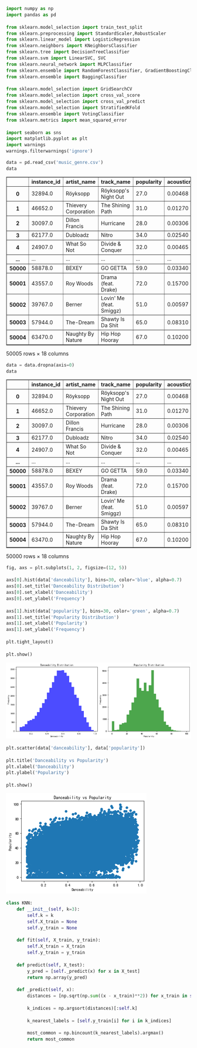 ```python
import numpy as np
import pandas as pd

from sklearn.model_selection import train_test_split
from sklearn.preprocessing import StandardScaler,RobustScaler
from sklearn.linear_model import LogisticRegression
from sklearn.neighbors import KNeighborsClassifier
from sklearn.tree import DecisionTreeClassifier
from sklearn.svm import LinearSVC, SVC
from sklearn.neural_network import MLPClassifier
from sklearn.ensemble import RandomForestClassifier, GradientBoostingClassifier
from sklearn.ensemble import BaggingClassifier

from sklearn.model_selection import GridSearchCV
from sklearn.model_selection import cross_val_score
from sklearn.model_selection import cross_val_predict
from sklearn.model_selection import StratifiedKFold
from sklearn.ensemble import VotingClassifier
from sklearn.metrics import mean_squared_error

import seaborn as sns
import matplotlib.pyplot as plt
import warnings
warnings.filterwarnings('ignore')
```


```python
data = pd.read_csv('music_genre.csv')
data
```




<div>
<style scoped>
    .dataframe tbody tr th:only-of-type {
        vertical-align: middle;
    }

    .dataframe tbody tr th {
        vertical-align: top;
    }

    .dataframe thead th {
        text-align: right;
    }
</style>
<table border="1" class="dataframe">
  <thead>
    <tr style="text-align: right;">
      <th></th>
      <th>instance_id</th>
      <th>artist_name</th>
      <th>track_name</th>
      <th>popularity</th>
      <th>acousticness</th>
      <th>danceability</th>
      <th>duration_ms</th>
      <th>energy</th>
      <th>instrumentalness</th>
      <th>key</th>
      <th>liveness</th>
      <th>loudness</th>
      <th>mode</th>
      <th>speechiness</th>
      <th>tempo</th>
      <th>obtained_date</th>
      <th>valence</th>
      <th>music_genre</th>
    </tr>
  </thead>
  <tbody>
    <tr>
      <th>0</th>
      <td>32894.0</td>
      <td>Röyksopp</td>
      <td>Röyksopp's Night Out</td>
      <td>27.0</td>
      <td>0.00468</td>
      <td>0.652</td>
      <td>-1.0</td>
      <td>0.941</td>
      <td>0.79200</td>
      <td>A#</td>
      <td>0.115</td>
      <td>-5.201</td>
      <td>Minor</td>
      <td>0.0748</td>
      <td>100.889</td>
      <td>4-Apr</td>
      <td>0.759</td>
      <td>Electronic</td>
    </tr>
    <tr>
      <th>1</th>
      <td>46652.0</td>
      <td>Thievery Corporation</td>
      <td>The Shining Path</td>
      <td>31.0</td>
      <td>0.01270</td>
      <td>0.622</td>
      <td>218293.0</td>
      <td>0.890</td>
      <td>0.95000</td>
      <td>D</td>
      <td>0.124</td>
      <td>-7.043</td>
      <td>Minor</td>
      <td>0.0300</td>
      <td>115.00200000000001</td>
      <td>4-Apr</td>
      <td>0.531</td>
      <td>Electronic</td>
    </tr>
    <tr>
      <th>2</th>
      <td>30097.0</td>
      <td>Dillon Francis</td>
      <td>Hurricane</td>
      <td>28.0</td>
      <td>0.00306</td>
      <td>0.620</td>
      <td>215613.0</td>
      <td>0.755</td>
      <td>0.01180</td>
      <td>G#</td>
      <td>0.534</td>
      <td>-4.617</td>
      <td>Major</td>
      <td>0.0345</td>
      <td>127.994</td>
      <td>4-Apr</td>
      <td>0.333</td>
      <td>Electronic</td>
    </tr>
    <tr>
      <th>3</th>
      <td>62177.0</td>
      <td>Dubloadz</td>
      <td>Nitro</td>
      <td>34.0</td>
      <td>0.02540</td>
      <td>0.774</td>
      <td>166875.0</td>
      <td>0.700</td>
      <td>0.00253</td>
      <td>C#</td>
      <td>0.157</td>
      <td>-4.498</td>
      <td>Major</td>
      <td>0.2390</td>
      <td>128.014</td>
      <td>4-Apr</td>
      <td>0.270</td>
      <td>Electronic</td>
    </tr>
    <tr>
      <th>4</th>
      <td>24907.0</td>
      <td>What So Not</td>
      <td>Divide &amp; Conquer</td>
      <td>32.0</td>
      <td>0.00465</td>
      <td>0.638</td>
      <td>222369.0</td>
      <td>0.587</td>
      <td>0.90900</td>
      <td>F#</td>
      <td>0.157</td>
      <td>-6.266</td>
      <td>Major</td>
      <td>0.0413</td>
      <td>145.036</td>
      <td>4-Apr</td>
      <td>0.323</td>
      <td>Electronic</td>
    </tr>
    <tr>
      <th>...</th>
      <td>...</td>
      <td>...</td>
      <td>...</td>
      <td>...</td>
      <td>...</td>
      <td>...</td>
      <td>...</td>
      <td>...</td>
      <td>...</td>
      <td>...</td>
      <td>...</td>
      <td>...</td>
      <td>...</td>
      <td>...</td>
      <td>...</td>
      <td>...</td>
      <td>...</td>
      <td>...</td>
    </tr>
    <tr>
      <th>50000</th>
      <td>58878.0</td>
      <td>BEXEY</td>
      <td>GO GETTA</td>
      <td>59.0</td>
      <td>0.03340</td>
      <td>0.913</td>
      <td>-1.0</td>
      <td>0.574</td>
      <td>0.00000</td>
      <td>C#</td>
      <td>0.119</td>
      <td>-7.022</td>
      <td>Major</td>
      <td>0.2980</td>
      <td>98.02799999999999</td>
      <td>4-Apr</td>
      <td>0.330</td>
      <td>Hip-Hop</td>
    </tr>
    <tr>
      <th>50001</th>
      <td>43557.0</td>
      <td>Roy Woods</td>
      <td>Drama (feat. Drake)</td>
      <td>72.0</td>
      <td>0.15700</td>
      <td>0.709</td>
      <td>251860.0</td>
      <td>0.362</td>
      <td>0.00000</td>
      <td>B</td>
      <td>0.109</td>
      <td>-9.814</td>
      <td>Major</td>
      <td>0.0550</td>
      <td>122.04299999999999</td>
      <td>4-Apr</td>
      <td>0.113</td>
      <td>Hip-Hop</td>
    </tr>
    <tr>
      <th>50002</th>
      <td>39767.0</td>
      <td>Berner</td>
      <td>Lovin' Me (feat. Smiggz)</td>
      <td>51.0</td>
      <td>0.00597</td>
      <td>0.693</td>
      <td>189483.0</td>
      <td>0.763</td>
      <td>0.00000</td>
      <td>D</td>
      <td>0.143</td>
      <td>-5.443</td>
      <td>Major</td>
      <td>0.1460</td>
      <td>131.079</td>
      <td>4-Apr</td>
      <td>0.395</td>
      <td>Hip-Hop</td>
    </tr>
    <tr>
      <th>50003</th>
      <td>57944.0</td>
      <td>The-Dream</td>
      <td>Shawty Is Da Shit</td>
      <td>65.0</td>
      <td>0.08310</td>
      <td>0.782</td>
      <td>262773.0</td>
      <td>0.472</td>
      <td>0.00000</td>
      <td>G</td>
      <td>0.106</td>
      <td>-5.016</td>
      <td>Minor</td>
      <td>0.0441</td>
      <td>75.88600000000001</td>
      <td>4-Apr</td>
      <td>0.354</td>
      <td>Hip-Hop</td>
    </tr>
    <tr>
      <th>50004</th>
      <td>63470.0</td>
      <td>Naughty By Nature</td>
      <td>Hip Hop Hooray</td>
      <td>67.0</td>
      <td>0.10200</td>
      <td>0.862</td>
      <td>267267.0</td>
      <td>0.642</td>
      <td>0.00000</td>
      <td>F#</td>
      <td>0.272</td>
      <td>-13.652</td>
      <td>Minor</td>
      <td>0.1010</td>
      <td>99.20100000000001</td>
      <td>4-Apr</td>
      <td>0.765</td>
      <td>Hip-Hop</td>
    </tr>
  </tbody>
</table>
<p>50005 rows × 18 columns</p>
</div>




```python
data = data.dropna(axis=0)
data
```




<div>
<style scoped>
    .dataframe tbody tr th:only-of-type {
        vertical-align: middle;
    }

    .dataframe tbody tr th {
        vertical-align: top;
    }

    .dataframe thead th {
        text-align: right;
    }
</style>
<table border="1" class="dataframe">
  <thead>
    <tr style="text-align: right;">
      <th></th>
      <th>instance_id</th>
      <th>artist_name</th>
      <th>track_name</th>
      <th>popularity</th>
      <th>acousticness</th>
      <th>danceability</th>
      <th>duration_ms</th>
      <th>energy</th>
      <th>instrumentalness</th>
      <th>key</th>
      <th>liveness</th>
      <th>loudness</th>
      <th>mode</th>
      <th>speechiness</th>
      <th>tempo</th>
      <th>obtained_date</th>
      <th>valence</th>
      <th>music_genre</th>
    </tr>
  </thead>
  <tbody>
    <tr>
      <th>0</th>
      <td>32894.0</td>
      <td>Röyksopp</td>
      <td>Röyksopp's Night Out</td>
      <td>27.0</td>
      <td>0.00468</td>
      <td>0.652</td>
      <td>-1.0</td>
      <td>0.941</td>
      <td>0.79200</td>
      <td>A#</td>
      <td>0.115</td>
      <td>-5.201</td>
      <td>Minor</td>
      <td>0.0748</td>
      <td>100.889</td>
      <td>4-Apr</td>
      <td>0.759</td>
      <td>Electronic</td>
    </tr>
    <tr>
      <th>1</th>
      <td>46652.0</td>
      <td>Thievery Corporation</td>
      <td>The Shining Path</td>
      <td>31.0</td>
      <td>0.01270</td>
      <td>0.622</td>
      <td>218293.0</td>
      <td>0.890</td>
      <td>0.95000</td>
      <td>D</td>
      <td>0.124</td>
      <td>-7.043</td>
      <td>Minor</td>
      <td>0.0300</td>
      <td>115.00200000000001</td>
      <td>4-Apr</td>
      <td>0.531</td>
      <td>Electronic</td>
    </tr>
    <tr>
      <th>2</th>
      <td>30097.0</td>
      <td>Dillon Francis</td>
      <td>Hurricane</td>
      <td>28.0</td>
      <td>0.00306</td>
      <td>0.620</td>
      <td>215613.0</td>
      <td>0.755</td>
      <td>0.01180</td>
      <td>G#</td>
      <td>0.534</td>
      <td>-4.617</td>
      <td>Major</td>
      <td>0.0345</td>
      <td>127.994</td>
      <td>4-Apr</td>
      <td>0.333</td>
      <td>Electronic</td>
    </tr>
    <tr>
      <th>3</th>
      <td>62177.0</td>
      <td>Dubloadz</td>
      <td>Nitro</td>
      <td>34.0</td>
      <td>0.02540</td>
      <td>0.774</td>
      <td>166875.0</td>
      <td>0.700</td>
      <td>0.00253</td>
      <td>C#</td>
      <td>0.157</td>
      <td>-4.498</td>
      <td>Major</td>
      <td>0.2390</td>
      <td>128.014</td>
      <td>4-Apr</td>
      <td>0.270</td>
      <td>Electronic</td>
    </tr>
    <tr>
      <th>4</th>
      <td>24907.0</td>
      <td>What So Not</td>
      <td>Divide &amp; Conquer</td>
      <td>32.0</td>
      <td>0.00465</td>
      <td>0.638</td>
      <td>222369.0</td>
      <td>0.587</td>
      <td>0.90900</td>
      <td>F#</td>
      <td>0.157</td>
      <td>-6.266</td>
      <td>Major</td>
      <td>0.0413</td>
      <td>145.036</td>
      <td>4-Apr</td>
      <td>0.323</td>
      <td>Electronic</td>
    </tr>
    <tr>
      <th>...</th>
      <td>...</td>
      <td>...</td>
      <td>...</td>
      <td>...</td>
      <td>...</td>
      <td>...</td>
      <td>...</td>
      <td>...</td>
      <td>...</td>
      <td>...</td>
      <td>...</td>
      <td>...</td>
      <td>...</td>
      <td>...</td>
      <td>...</td>
      <td>...</td>
      <td>...</td>
      <td>...</td>
    </tr>
    <tr>
      <th>50000</th>
      <td>58878.0</td>
      <td>BEXEY</td>
      <td>GO GETTA</td>
      <td>59.0</td>
      <td>0.03340</td>
      <td>0.913</td>
      <td>-1.0</td>
      <td>0.574</td>
      <td>0.00000</td>
      <td>C#</td>
      <td>0.119</td>
      <td>-7.022</td>
      <td>Major</td>
      <td>0.2980</td>
      <td>98.02799999999999</td>
      <td>4-Apr</td>
      <td>0.330</td>
      <td>Hip-Hop</td>
    </tr>
    <tr>
      <th>50001</th>
      <td>43557.0</td>
      <td>Roy Woods</td>
      <td>Drama (feat. Drake)</td>
      <td>72.0</td>
      <td>0.15700</td>
      <td>0.709</td>
      <td>251860.0</td>
      <td>0.362</td>
      <td>0.00000</td>
      <td>B</td>
      <td>0.109</td>
      <td>-9.814</td>
      <td>Major</td>
      <td>0.0550</td>
      <td>122.04299999999999</td>
      <td>4-Apr</td>
      <td>0.113</td>
      <td>Hip-Hop</td>
    </tr>
    <tr>
      <th>50002</th>
      <td>39767.0</td>
      <td>Berner</td>
      <td>Lovin' Me (feat. Smiggz)</td>
      <td>51.0</td>
      <td>0.00597</td>
      <td>0.693</td>
      <td>189483.0</td>
      <td>0.763</td>
      <td>0.00000</td>
      <td>D</td>
      <td>0.143</td>
      <td>-5.443</td>
      <td>Major</td>
      <td>0.1460</td>
      <td>131.079</td>
      <td>4-Apr</td>
      <td>0.395</td>
      <td>Hip-Hop</td>
    </tr>
    <tr>
      <th>50003</th>
      <td>57944.0</td>
      <td>The-Dream</td>
      <td>Shawty Is Da Shit</td>
      <td>65.0</td>
      <td>0.08310</td>
      <td>0.782</td>
      <td>262773.0</td>
      <td>0.472</td>
      <td>0.00000</td>
      <td>G</td>
      <td>0.106</td>
      <td>-5.016</td>
      <td>Minor</td>
      <td>0.0441</td>
      <td>75.88600000000001</td>
      <td>4-Apr</td>
      <td>0.354</td>
      <td>Hip-Hop</td>
    </tr>
    <tr>
      <th>50004</th>
      <td>63470.0</td>
      <td>Naughty By Nature</td>
      <td>Hip Hop Hooray</td>
      <td>67.0</td>
      <td>0.10200</td>
      <td>0.862</td>
      <td>267267.0</td>
      <td>0.642</td>
      <td>0.00000</td>
      <td>F#</td>
      <td>0.272</td>
      <td>-13.652</td>
      <td>Minor</td>
      <td>0.1010</td>
      <td>99.20100000000001</td>
      <td>4-Apr</td>
      <td>0.765</td>
      <td>Hip-Hop</td>
    </tr>
  </tbody>
</table>
<p>50000 rows × 18 columns</p>
</div>




```python
fig, axs = plt.subplots(1, 2, figsize=(12, 5))

axs[0].hist(data['danceability'], bins=30, color='blue', alpha=0.7)
axs[0].set_title('Danceability Distribution')
axs[0].set_xlabel('Danceability')
axs[0].set_ylabel('Frequency')

axs[1].hist(data['popularity'], bins=30, color='green', alpha=0.7)
axs[1].set_title('Popularity Distribution')
axs[1].set_xlabel('Popularity')
axs[1].set_ylabel('Frequency')

plt.tight_layout()

plt.show()
```


    
![png](output_3_0.png)
    



```python
plt.scatter(data['danceability'], data['popularity'])

plt.title('Danceability vs Popularity')
plt.xlabel('Danceability')
plt.ylabel('Popularity')

plt.show()
```


    
![png](output_4_0.png)
    



```python
class KNN:
    def __init__(self, k=3):
        self.k = k
        self.X_train = None
        self.y_train = None

    def fit(self, X_train, y_train):
        self.X_train = X_train
        self.y_train = y_train

    def predict(self, X_test):
        y_pred = [self._predict(x) for x in X_test]
        return np.array(y_pred)

    def _predict(self, x):
        distances = [np.sqrt(np.sum((x - x_train)**2)) for x_train in self.X_train]
        
        k_indices = np.argsort(distances)[:self.k]
        
        k_nearest_labels = [self.y_train[i] for i in k_indices]
        
        most_common = np.bincount(k_nearest_labels).argmax()
        return most_common
```


```python

```


```python

```
